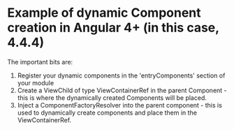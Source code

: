 # Example of dynamic Component creation in Angular 4+ (in this case, 4.4.4)

The important bits are:
 1. Register your dynamic components in the 'entryComponents' section of your module
 2. Create a ViewChild of type ViewContainerRef in the parent Component - this is where the dynamically created Components will be placed.
 3. Inject a ComponentFactoryResolver into the parent component - this is used to dynamically create components and place them in the ViewContainerRef.
